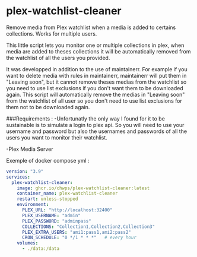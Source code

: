 # plex-watchlist-cleaner
Remove media from Plex watchlist when a media is added to certains collections. Works for multiple users.

This little script lets you monitor one or multiple collections in plex, when media are added to theses collections it will be automatically removed from the watchlist of all the users you provided.

It was developped in addition to the use of maintainerr. 
For example if you want to delete media with rules in maintainerr, maintainerr will put them in "Leaving soon", but it cannot remove theses medias from the watchlist so you need to use list exclusions if you don't want them to be downloaded again. This script will automatically remove the medias in "Leaving soon" from the watchlist of all user so you don't need to use list exclusions for them not to be downloaded again.

###Requirements : 
-Unfortunatly the only way I found for it to be sustainable is to simulate a login to plex api. So you will need to use your username and password but also the usernames and passwords of all the users you want to monitor their watchlist.

-Plex Media Server

Exemple of docker compose yml :
```yaml
version: "3.9"
services:
  plex-watchlist-cleaner:
    image: ghcr.io/chwps/plex-watchlist-cleaner:latest
    container_name: plex-watchlist-cleaner
    restart: unless-stopped
    environment:
      PLEX_URL: "http://localhost:32400"
      PLEX_USERNAME: "admin"
      PLEX_PASSWORD: "adminpass"
      COLLECTIONS: "Collection1,Collection2,Collection3"
      PLEX_EXTRA_USERS: "ami1:pass1,ami2:pass2"
      CRON_SCHEDULE: "0 */1 * * *"   # every hour
    volumes:
      - ./data:/data
```
